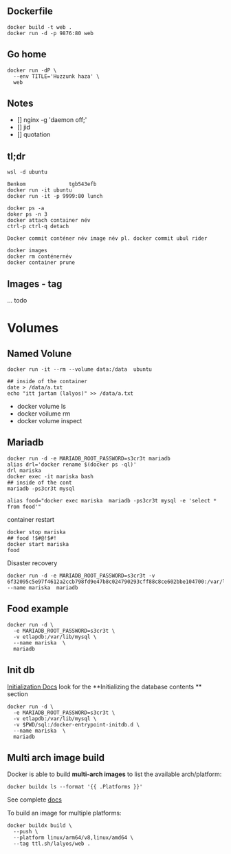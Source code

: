 ## Dockerfile



```
docker build -t web .
docker run -d -p 9876:80 web
```

## Go home
```
docker run -dP \
  --env TITLE='Huzzunk haza' \
  web
```


## Notes

- [] nginx -g 'daemon off;'
- [] jid 
- [] quotation

## tl;dr

```
wsl -d ubuntu
 
Benkom              tgb543efb
docker run -it ubuntu
docker run -it -p 9999:80 lunch
 
docker ps -a
doker ps -n 3
docker attach container név
ctrl-p ctrl-q detach
 
Docker commit conténer név image név pl. docker commit ubul rider
 
docker images
docker rm conténernév
docker container prune
```

## Images - tag

... todo

# Volumes

## Named Volune
```
docker run -it --rm --volume data:/data  ubuntu

## inside of the container
date > /data/a.txt
echo "itt jartam (lalyos)" >> /data/a.txt
```

- docker volume ls
- docker voilume rm
- docker volume inspect

## Mariadb

```
docker run -d -e MARIADB_ROOT_PASSWORD=s3cr3t mariadb
alias drl='docker rename $(docker ps -ql)'
drl mariska
docker exec -it mariska bash
## inside of the cont
mariadb -ps3cr3t mysql
```

```
alias food="docker exec mariska  mariadb -ps3cr3t mysql -e 'select * from food'"
```
container restart
```
docker stop mariska
## food !$#@!$#!
docker start mariska
food
```
Disaster recovery
```
docker run -d -e MARIADB_ROOT_PASSWORD=s3cr3t -v 6f32095c5e97f4612a2ccb798fd9e47b8c024790293cff88c8ce602bbe104700:/var/lib/mysql --name mariska  mariadb
```

## Food example

```
docker run -d \
  -e MARIADB_ROOT_PASSWORD=s3cr3t \
  -v etlapdb:/var/lib/mysql \
  --name mariska  \
  mariadb
```


## Init db

[Initialization Docs](https://hub.docker.com/_/mariadb) look for the **Initializing the database contents
** section

```
docker run -d \
  -e MARIADB_ROOT_PASSWORD=s3cr3t \
  -v etlapdb:/var/lib/mysql \
  -v $PWD/sql:/docker-entrypoint-initdb.d \
  --name mariska  \
  mariadb
```

## Multi arch image build

Docker is able to build **multi-arch images** to list the available arch/platform:
```
docker buildx ls --format '{{ .Platforms }}'
```
See complete [docs](https://docs.docker.com/build/building/multi-platform/)

To build an image for multiple platforms:
```
docker buildx build \
  --push \
  --platform linux/arm64/v8,linux/amd64 \
  --tag ttl.sh/lalyos/web .
```